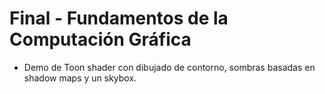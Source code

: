 # Final - Fundamentos de la Computación Gráfica

- Demo de Toon shader con dibujado de contorno, sombras basadas en shadow maps y un skybox. 